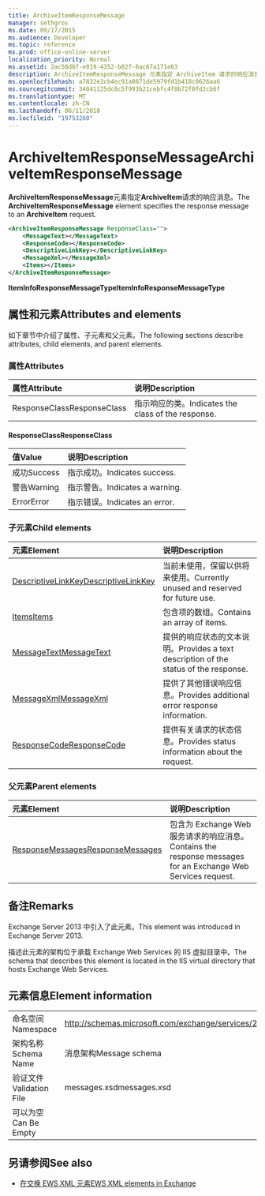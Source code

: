 ```yaml
---
title: ArchiveItemResponseMessage
manager: sethgros
ms.date: 09/17/2015
ms.audience: Developer
ms.topic: reference
ms.prod: office-online-server
localization_priority: Normal
ms.assetid: 2ac58d6f-e019-4352-b82f-8ac67a171e63
description: ArchiveItemResponseMessage 元素指定 ArchiveItem 请求的响应消息。
ms.openlocfilehash: a7832e2cb4ec91a0871de5979fd1b418c0626aa6
ms.sourcegitcommit: 34041125dc8c5f993b21cebfc4f8b72f0fd2cb6f
ms.translationtype: MT
ms.contentlocale: zh-CN
ms.lasthandoff: 06/11/2018
ms.locfileid: "19753260"
---
```

# <a name="archiveitemresponsemessage"></a><span data-ttu-id="4d250-103">ArchiveItemResponseMessage</span><span class="sxs-lookup"><span data-stu-id="4d250-103">ArchiveItemResponseMessage</span></span>

<span data-ttu-id="4d250-104">**ArchiveItemResponseMessage**元素指定**ArchiveItem**请求的响应消息。</span><span class="sxs-lookup"><span data-stu-id="4d250-104">The **ArchiveItemResponseMessage** element specifies the response message to an **ArchiveItem** request.</span></span> 
  
```XML
<ArchiveItemResponseMessage ResponseClass="">
    <MessageText></MessageText>
    <ResponseCode></ResponseCode>
    <DescriptiveLinkKey></DescriptiveLinkKey>
    <MessageXml></MessageXml>
    <Items></Items>
</ArchiveItemResponseMessage>
```

 <span data-ttu-id="4d250-105">**ItemInfoResponseMessageType**</span><span class="sxs-lookup"><span data-stu-id="4d250-105">**ItemInfoResponseMessageType**</span></span>
## <a name="attributes-and-elements"></a><span data-ttu-id="4d250-106">属性和元素</span><span class="sxs-lookup"><span data-stu-id="4d250-106">Attributes and elements</span></span>

<span data-ttu-id="4d250-107">如下章节中介绍了属性、子元素和父元素。</span><span class="sxs-lookup"><span data-stu-id="4d250-107">The following sections describe attributes, child elements, and parent elements.</span></span>
  
### <a name="attributes"></a><span data-ttu-id="4d250-108">属性</span><span class="sxs-lookup"><span data-stu-id="4d250-108">Attributes</span></span>

|<span data-ttu-id="4d250-109">**属性**</span><span class="sxs-lookup"><span data-stu-id="4d250-109">**Attribute**</span></span>|<span data-ttu-id="4d250-110">**说明**</span><span class="sxs-lookup"><span data-stu-id="4d250-110">**Description**</span></span>|
|:-----|:-----|
|<span data-ttu-id="4d250-111">ResponseClass</span><span class="sxs-lookup"><span data-stu-id="4d250-111">ResponseClass</span></span>  <br/> |<span data-ttu-id="4d250-112">指示响应的类。</span><span class="sxs-lookup"><span data-stu-id="4d250-112">Indicates the class of the response.</span></span>  <br/> |
   
#### <a name="responseclass"></a><span data-ttu-id="4d250-113">ResponseClass</span><span class="sxs-lookup"><span data-stu-id="4d250-113">ResponseClass</span></span>

|<span data-ttu-id="4d250-114">**值**</span><span class="sxs-lookup"><span data-stu-id="4d250-114">**Value**</span></span>|<span data-ttu-id="4d250-115">**说明**</span><span class="sxs-lookup"><span data-stu-id="4d250-115">**Description**</span></span>|
|:-----|:-----|
|<span data-ttu-id="4d250-116">成功</span><span class="sxs-lookup"><span data-stu-id="4d250-116">Success</span></span>  <br/> |<span data-ttu-id="4d250-117">指示成功。</span><span class="sxs-lookup"><span data-stu-id="4d250-117">Indicates success.</span></span>  <br/> |
|<span data-ttu-id="4d250-118">警告</span><span class="sxs-lookup"><span data-stu-id="4d250-118">Warning</span></span>  <br/> |<span data-ttu-id="4d250-119">指示警告。</span><span class="sxs-lookup"><span data-stu-id="4d250-119">Indicates a warning.</span></span>  <br/> |
|<span data-ttu-id="4d250-120">Error</span><span class="sxs-lookup"><span data-stu-id="4d250-120">Error</span></span>  <br/> |<span data-ttu-id="4d250-121">指示错误。</span><span class="sxs-lookup"><span data-stu-id="4d250-121">Indicates an error.</span></span>  <br/> |
   
### <a name="child-elements"></a><span data-ttu-id="4d250-122">子元素</span><span class="sxs-lookup"><span data-stu-id="4d250-122">Child elements</span></span>

|<span data-ttu-id="4d250-123">**元素**</span><span class="sxs-lookup"><span data-stu-id="4d250-123">**Element**</span></span>|<span data-ttu-id="4d250-124">**说明**</span><span class="sxs-lookup"><span data-stu-id="4d250-124">**Description**</span></span>|
|:-----|:-----|
|[<span data-ttu-id="4d250-125">DescriptiveLinkKey</span><span class="sxs-lookup"><span data-stu-id="4d250-125">DescriptiveLinkKey</span></span>](descriptivelinkkey.md) <br/> |<span data-ttu-id="4d250-126">当前未使用，保留以供将来使用。</span><span class="sxs-lookup"><span data-stu-id="4d250-126">Currently unused and reserved for future use.</span></span>  <br/> |
|[<span data-ttu-id="4d250-127">Items</span><span class="sxs-lookup"><span data-stu-id="4d250-127">Items</span></span>](items.md) <br/> |<span data-ttu-id="4d250-128">包含项的数组。</span><span class="sxs-lookup"><span data-stu-id="4d250-128">Contains an array of items.</span></span>  <br/> |
|[<span data-ttu-id="4d250-129">MessageText</span><span class="sxs-lookup"><span data-stu-id="4d250-129">MessageText</span></span>](messagetext.md) <br/> |<span data-ttu-id="4d250-130">提供的响应状态的文本说明。</span><span class="sxs-lookup"><span data-stu-id="4d250-130">Provides a text description of the status of the response.</span></span>  <br/> |
|[<span data-ttu-id="4d250-131">MessageXml</span><span class="sxs-lookup"><span data-stu-id="4d250-131">MessageXml</span></span>](messagexml.md) <br/> |<span data-ttu-id="4d250-132">提供了其他错误响应信息。</span><span class="sxs-lookup"><span data-stu-id="4d250-132">Provides additional error response information.</span></span>  <br/> |
|[<span data-ttu-id="4d250-133">ResponseCode</span><span class="sxs-lookup"><span data-stu-id="4d250-133">ResponseCode</span></span>](responsecode.md) <br/> |<span data-ttu-id="4d250-134">提供有关请求的状态信息。</span><span class="sxs-lookup"><span data-stu-id="4d250-134">Provides status information about the request.</span></span>  <br/> |
   
### <a name="parent-elements"></a><span data-ttu-id="4d250-135">父元素</span><span class="sxs-lookup"><span data-stu-id="4d250-135">Parent elements</span></span>

|<span data-ttu-id="4d250-136">**元素**</span><span class="sxs-lookup"><span data-stu-id="4d250-136">**Element**</span></span>|<span data-ttu-id="4d250-137">**说明**</span><span class="sxs-lookup"><span data-stu-id="4d250-137">**Description**</span></span>|
|:-----|:-----|
|[<span data-ttu-id="4d250-138">ResponseMessages</span><span class="sxs-lookup"><span data-stu-id="4d250-138">ResponseMessages</span></span>](responsemessages.md) <br/> |<span data-ttu-id="4d250-139">包含为 Exchange Web 服务请求的响应消息。</span><span class="sxs-lookup"><span data-stu-id="4d250-139">Contains the response messages for an Exchange Web Services request.</span></span>  <br/> |
   
## <a name="remarks"></a><span data-ttu-id="4d250-140">备注</span><span class="sxs-lookup"><span data-stu-id="4d250-140">Remarks</span></span>

<span data-ttu-id="4d250-141">Exchange Server 2013 中引入了此元素。</span><span class="sxs-lookup"><span data-stu-id="4d250-141">This element was introduced in Exchange Server 2013.</span></span>
  
<span data-ttu-id="4d250-142">描述此元素的架构位于承载 Exchange Web Services 的 IIS 虚拟目录中。</span><span class="sxs-lookup"><span data-stu-id="4d250-142">The schema that describes this element is located in the IIS virtual directory that hosts Exchange Web Services.</span></span>
  
## <a name="element-information"></a><span data-ttu-id="4d250-143">元素信息</span><span class="sxs-lookup"><span data-stu-id="4d250-143">Element information</span></span>

|||
|:-----|:-----|
|<span data-ttu-id="4d250-144">命名空间</span><span class="sxs-lookup"><span data-stu-id="4d250-144">Namespace</span></span>  <br/> |http://schemas.microsoft.com/exchange/services/2006/messages  <br/> |
|<span data-ttu-id="4d250-145">架构名称</span><span class="sxs-lookup"><span data-stu-id="4d250-145">Schema Name</span></span>  <br/> |<span data-ttu-id="4d250-146">消息架构</span><span class="sxs-lookup"><span data-stu-id="4d250-146">Message schema</span></span>  <br/> |
|<span data-ttu-id="4d250-147">验证文件</span><span class="sxs-lookup"><span data-stu-id="4d250-147">Validation File</span></span>  <br/> |<span data-ttu-id="4d250-148">messages.xsd</span><span class="sxs-lookup"><span data-stu-id="4d250-148">messages.xsd</span></span>  <br/> |
|<span data-ttu-id="4d250-149">可以为空</span><span class="sxs-lookup"><span data-stu-id="4d250-149">Can Be Empty</span></span>  <br/> ||
   
## <a name="see-also"></a><span data-ttu-id="4d250-150">另请参阅</span><span class="sxs-lookup"><span data-stu-id="4d250-150">See also</span></span>

- [<span data-ttu-id="4d250-151">在交换 EWS XML 元素</span><span class="sxs-lookup"><span data-stu-id="4d250-151">EWS XML elements in Exchange</span></span>](ews-xml-elements-in-exchange.md)

